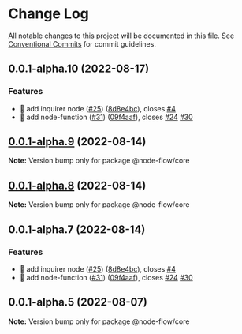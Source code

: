 # Change Log

All notable changes to this project will be documented in this file.
See [Conventional Commits](https://conventionalcommits.org) for commit guidelines.

## 0.0.1-alpha.10 (2022-08-17)


### Features

* 🎸 add inquirer node ([#25](https://github.com/WayneGongCN/node-flow/issues/25)) ([8d8e4bc](https://github.com/WayneGongCN/node-flow/commit/8d8e4bc89a05bcda3abcf23b5c4ee573c000da4d)), closes [#4](https://github.com/WayneGongCN/node-flow/issues/4)
* 🎸 add node-function ([#31](https://github.com/WayneGongCN/node-flow/issues/31)) ([09f4aaf](https://github.com/WayneGongCN/node-flow/commit/09f4aaf88c518563234fa7dcadc738d97b43cec8)), closes [#24](https://github.com/WayneGongCN/node-flow/issues/24) [#30](https://github.com/WayneGongCN/node-flow/issues/30)





## [0.0.1-alpha.9](https://github.com/WayneGongCN/node-flow/compare/v0.0.1-alpha.8...v0.0.1-alpha.9) (2022-08-14)

**Note:** Version bump only for package @node-flow/core





## [0.0.1-alpha.8](https://github.com/WayneGongCN/node-flow/compare/v0.0.1-alpha.7...v0.0.1-alpha.8) (2022-08-14)

**Note:** Version bump only for package @node-flow/core





## 0.0.1-alpha.7 (2022-08-14)


### Features

* 🎸 add inquirer node ([#25](https://github.com/WayneGongCN/node-flow/issues/25)) ([8d8e4bc](https://github.com/WayneGongCN/node-flow/commit/8d8e4bc89a05bcda3abcf23b5c4ee573c000da4d)), closes [#4](https://github.com/WayneGongCN/node-flow/issues/4)
* 🎸 add node-function ([#31](https://github.com/WayneGongCN/node-flow/issues/31)) ([09f4aaf](https://github.com/WayneGongCN/node-flow/commit/09f4aaf88c518563234fa7dcadc738d97b43cec8)), closes [#24](https://github.com/WayneGongCN/node-flow/issues/24) [#30](https://github.com/WayneGongCN/node-flow/issues/30)





## 0.0.1-alpha.5 (2022-08-07)

**Note:** Version bump only for package @node-flow/core
